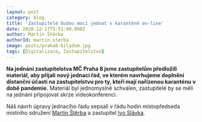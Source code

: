 ```yaml
---
layout: post
category: blog
title: 'Zastupitelé budou moci jednat v karanténě on-line'
date: 2020-12-17T5:51:00.000Z
author: Martin Štěrba
authorId: martin.sterba
image: posts/praha8-bilydum.jpg
tags: [Digitalizace, Zastupitelstvo]
---
```


**Na jednání zastupitelstva MČ Praha 8 jsme zastupitelům předložili materiál, aby přijali nový jednací řád, ve kterém navrhujeme doplnění distanční účasti na zastupitelstvu pro ty, kteří mají nařízenou karanténu v době pandemie.** Materiál byl jednomyslně schválen, zastupitelé by se měli na jednání připojovat skrze videokonferenci. 

Náš návrh úpravy jednacího řádu sepsali v řádu hodin místopředseda místního sdružení [Martin Štěrba](https://praha8.pirati.cz/lide/martin-sterba/) a zastupitel [Ivo Slávka](https://praha8.pirati.cz/lide/ivo-slavka/). 
